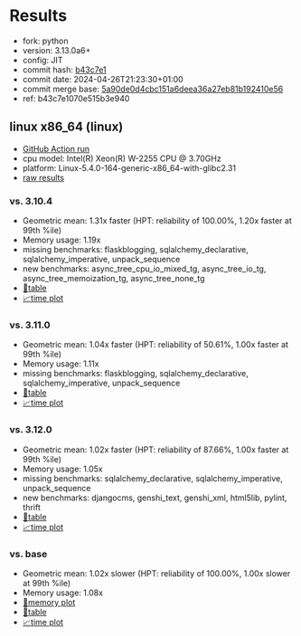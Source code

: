 # Results

- fork: python
- version: 3.13.0a6+
- config: JIT
- commit hash: [b43c7e1](https://github.com/python/cpython/commit/b43c7e1)
- commit date: 2024-04-26T21:23:30+01:00
- commit merge base: [5a90de0d4cbc151a6deea36a27eb81b192410e56](https://github.com/python/cpython/commit/5a90de0d4cbc151a6deea36a27eb81b192410e56)
- ref: b43c7e1070e515b3e940

## linux x86_64 (linux)

- [GitHub Action run](https://github.com/faster-cpython/benchmarking/actions/runs/8882561058)
- cpu model: Intel(R) Xeon(R) W-2255 CPU @ 3.70GHz
- platform: Linux-5.4.0-164-generic-x86_64-with-glibc2.31
- [raw results](bm-20240426-linux-x86_64-python-b43c7e1070e515b3e940-3.13.0a6%2B-b43c7e1.json)

### vs. 3.10.4

- Geometric mean: 1.31x faster (HPT: reliability of 100.00%, 1.20x faster at 99th %ile)
- Memory usage: 1.19x
- missing benchmarks: flaskblogging, sqlalchemy_declarative, sqlalchemy_imperative, unpack_sequence
- new benchmarks: async_tree_cpu_io_mixed_tg, async_tree_io_tg, async_tree_memoization_tg, async_tree_none_tg
- [📄table](bm-20240426-linux-x86_64-python-b43c7e1070e515b3e940-3.13.0a6%2B-b43c7e1-vs-3.10.4.md)
- [📈time plot](bm-20240426-linux-x86_64-python-b43c7e1070e515b3e940-3.13.0a6%2B-b43c7e1-vs-3.10.4.png)

### vs. 3.11.0

- Geometric mean: 1.04x faster (HPT: reliability of 50.61%, 1.00x faster at 99th %ile)
- Memory usage: 1.11x
- missing benchmarks: flaskblogging, sqlalchemy_declarative, sqlalchemy_imperative, unpack_sequence
- [📄table](bm-20240426-linux-x86_64-python-b43c7e1070e515b3e940-3.13.0a6%2B-b43c7e1-vs-3.11.0.md)
- [📈time plot](bm-20240426-linux-x86_64-python-b43c7e1070e515b3e940-3.13.0a6%2B-b43c7e1-vs-3.11.0.png)

### vs. 3.12.0

- Geometric mean: 1.02x faster (HPT: reliability of 87.66%, 1.00x faster at 99th %ile)
- Memory usage: 1.05x
- missing benchmarks: sqlalchemy_declarative, sqlalchemy_imperative, unpack_sequence
- new benchmarks: djangocms, genshi_text, genshi_xml, html5lib, pylint, thrift
- [📄table](bm-20240426-linux-x86_64-python-b43c7e1070e515b3e940-3.13.0a6%2B-b43c7e1-vs-3.12.0.md)
- [📈time plot](bm-20240426-linux-x86_64-python-b43c7e1070e515b3e940-3.13.0a6%2B-b43c7e1-vs-3.12.0.png)

### vs. base

- Geometric mean: 1.02x slower (HPT: reliability of 100.00%, 1.00x slower at 99th %ile)
- Memory usage: 1.08x
- [🧠memory plot](bm-20240426-linux-x86_64-python-b43c7e1070e515b3e940-3.13.0a6%2B-b43c7e1-vs-base-mem.png)
- [📄table](bm-20240426-linux-x86_64-python-b43c7e1070e515b3e940-3.13.0a6%2B-b43c7e1-vs-base.md)
- [📈time plot](bm-20240426-linux-x86_64-python-b43c7e1070e515b3e940-3.13.0a6%2B-b43c7e1-vs-base.png)


